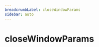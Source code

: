 ```yaml
---
breadcrumbLabel: closeWindowParams
sidebar: auto
---
```


# closeWindowParams

<ProxySummary/>

<ApiDocs/>
